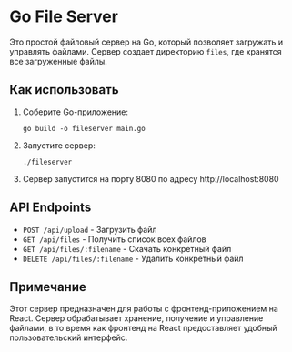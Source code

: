
# Go File Server

Это простой файловый сервер на Go, который позволяет загружать и управлять файлами. Сервер создает директорию `files`, где хранятся все загруженные файлы.

## Как использовать

1. Соберите Go-приложение:
   ```
   go build -o fileserver main.go
   ```

2. Запустите сервер:
   ```
   ./fileserver
   ```

3. Сервер запустится на порту 8080 по адресу http://localhost:8080

## API Endpoints

- `POST /api/upload` - Загрузить файл
- `GET /api/files` - Получить список всех файлов
- `GET /api/files/:filename` - Скачать конкретный файл
- `DELETE /api/files/:filename` - Удалить конкретный файл

## Примечание

Этот сервер предназначен для работы с фронтенд-приложением на React. Сервер обрабатывает хранение, получение и управление файлами, в то время как фронтенд на React предоставляет удобный пользовательский интерфейс.
